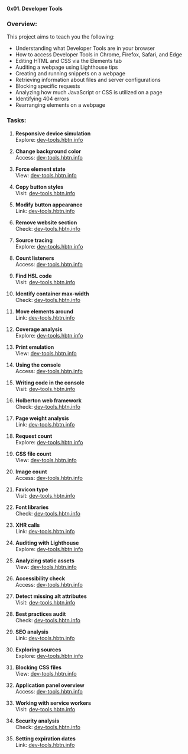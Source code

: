 **0x01. Developer Tools**

### Overview:
This project aims to teach you the following:

- Understanding what Developer Tools are in your browser
- How to access Developer Tools in Chrome, Firefox, Safari, and Edge
- Editing HTML and CSS via the Elements tab
- Auditing a webpage using Lighthouse tips
- Creating and running snippets on a webpage
- Retrieving information about files and server configurations
- Blocking specific requests
- Analyzing how much JavaScript or CSS is utilized on a page
- Identifying 404 errors
- Rearranging elements on a webpage

### Tasks:

1. **Responsive device simulation**  
   Explore: [dev-tools.hbtn.info](https://dev-tools.hbtn.info/)

2. **Change background color**  
   Access: [dev-tools.hbtn.info](https://dev-tools.hbtn.info/)

3. **Force element state**  
   View: [dev-tools.hbtn.info](https://dev-tools.hbtn.info/)

4. **Copy button styles**  
   Visit: [dev-tools.hbtn.info](https://dev-tools.hbtn.info/)

5. **Modify button appearance**  
   Link: [dev-tools.hbtn.info](https://dev-tools.hbtn.info/)

6. **Remove website section**  
   Check: [dev-tools.hbtn.info](https://dev-tools.hbtn.info/)

7. **Source tracing**  
   Explore: [dev-tools.hbtn.info](https://dev-tools.hbtn.info/)

8. **Count listeners**  
   Access: [dev-tools.hbtn.info](https://dev-tools.hbtn.info/)

9. **Find HSL code**  
   Visit: [dev-tools.hbtn.info](https://dev-tools.hbtn.info/)

10. **Identify container max-width**  
    Check: [dev-tools.hbtn.info](https://dev-tools.hbtn.info/)

11. **Move elements around**  
    Link: [dev-tools.hbtn.info](https://dev-tools.hbtn.info/)

12. **Coverage analysis**  
    Explore: [dev-tools.hbtn.info](https://dev-tools.hbtn.info/)

13. **Print emulation**  
    View: [dev-tools.hbtn.info](https://dev-tools.hbtn.info/)

14. **Using the console**  
    Access: [dev-tools.hbtn.info](https://dev-tools.hbtn.info/)

15. **Writing code in the console**  
    Visit: [dev-tools.hbtn.info](https://dev-tools.hbtn.info/)

16. **Holberton web framework**  
    Check: [dev-tools.hbtn.info](https://dev-tools.hbtn.info/)

17. **Page weight analysis**  
    Link: [dev-tools.hbtn.info](https://dev-tools.hbtn.info/)

18. **Request count**  
    Explore: [dev-tools.hbtn.info](https://dev-tools.hbtn.info/)

19. **CSS file count**  
    View: [dev-tools.hbtn.info](https://dev-tools.hbtn.info/)

20. **Image count**  
    Access: [dev-tools.hbtn.info](https://dev-tools.hbtn.info/)

21. **Favicon type**  
    Visit: [dev-tools.hbtn.info](https://dev-tools.hbtn.info/)

22. **Font libraries**  
    Check: [dev-tools.hbtn.info](https://dev-tools.hbtn.info/)

23. **XHR calls**  
    Link: [dev-tools.hbtn.info](https://dev-tools.hbtn.info/)

24. **Auditing with Lighthouse**  
    Explore: [dev-tools.hbtn.info](https://dev-tools.hbtn.info/)

25. **Analyzing static assets**  
    View: [dev-tools.hbtn.info](https://dev-tools.hbtn.info/)

26. **Accessibility check**  
    Access: [dev-tools.hbtn.info](https://dev-tools.hbtn.info/)

27. **Detect missing alt attributes**  
    Visit: [dev-tools.hbtn.info](https://dev-tools.hbtn.info/)

28. **Best practices audit**  
    Check: [dev-tools.hbtn.info](https://dev-tools.hbtn.info/)

29. **SEO analysis**  
    Link: [dev-tools.hbtn.info](https://dev-tools.hbtn.info/)

30. **Exploring sources**  
    Explore: [dev-tools.hbtn.info](https://dev-tools.hbtn.info/)

31. **Blocking CSS files**  
    View: [dev-tools.hbtn.info](https://dev-tools.hbtn.info/)

32. **Application panel overview**  
    Access: [dev-tools.hbtn.info](https://dev-tools.hbtn.info/)

33. **Working with service workers**  
    Visit: [dev-tools.hbtn.info](https://dev-tools.hbtn.info/)

34. **Security analysis**  
    Check: [dev-tools.hbtn.info](https://dev-tools.hbtn.info/)

35. **Setting expiration dates**  
    Link: [dev-tools.hbtn.info](https://dev-tools.hbtn.info/)
